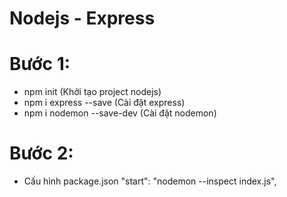 # Nodejs - Express

# Bước 1:
- npm init (Khởi tạo project nodejs)
- npm i express --save (Cài đặt express)
- npm i nodemon --save-dev (Cài đặt nodemon)

# Bước 2:
- Cấu hình package.json "start": "nodemon --inspect index.js",